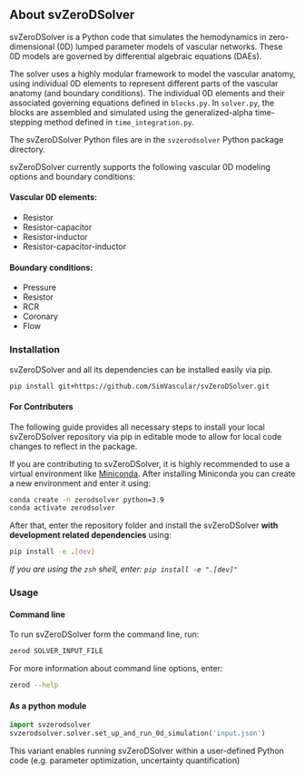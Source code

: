 ## About svZeroDSolver

svZeroDSolver is a Python code that simulates the hemodynamics in zero-dimensional (0D) lumped parameter models of 
vascular networks. These 0D models are governed by differential algebraic equations (DAEs).

The solver uses a highly modular framework to model the vascular anatomy, using individual 0D elements to represent different parts of 
the vascular anatomy (and boundary conditions). The individual 0D elements and their associated governing equations defined in `blocks.py`. 
In `solver.py`, the blocks are assembled and simulated using the generalized-alpha time-stepping method defined in `time_integration.py`.

The svZeroDSolver Python files are in the `svzerodsolver` Python package directory. 

<!-- add link to the 0D solver and theory documentation on SimVascular website when it is available -->

svZeroDSolver currently supports the following vascular 0D modeling options and boundary conditions:

#### Vascular 0D elements:
- Resistor
- Resistor-capacitor
- Resistor-inductor
- Resistor-capacitor-inductor

#### Boundary conditions:
- Pressure
- Resistor
- RCR
- Coronary
- Flow

### Installation

svZeroDSolver and all its dependencies can be installed easily via pip.

~~~bash
pip install git+https://github.com/SimVascular/svZeroDSolver.git
~~~

#### For Contributers

The following guide provides all necessary steps to install your local
svZeroDSolver repository via pip in editable mode to allow for local code changes
to reflect in the package. 

If you are contributing to svZeroDSolver, it is highly recommended to use a virtual
environment like [Miniconda](https://docs.conda.io/en/latest/miniconda.html).
After installing Miniconda you can create a new environment and enter it using:

~~~bash
conda create -n zerodsolver python=3.9
conda activate zerodsolver
~~~

After that, enter the repository folder and install the svZeroDSolver
**with development related dependencies** using:

~~~bash
pip install -e .[dev]
~~~

*If you are using the `zsh` shell, enter: `pip install -e ".[dev]"`*

### Usage

#### Command line

To run svZeroDSolver form the command line, run:

~~~bash
zerod SOLVER_INPUT_FILE 
~~~

For more information about command line options, enter:

~~~bash
zerod --help
~~~

#### As a python module

~~~python
import svzerodsolver
svzerodsolver.solver.set_up_and_run_0d_simulation('input.json')
~~~

This variant enables running svZeroDSolver within a user-defined Python code
(e.g. parameter optimization, uncertainty quantification)



